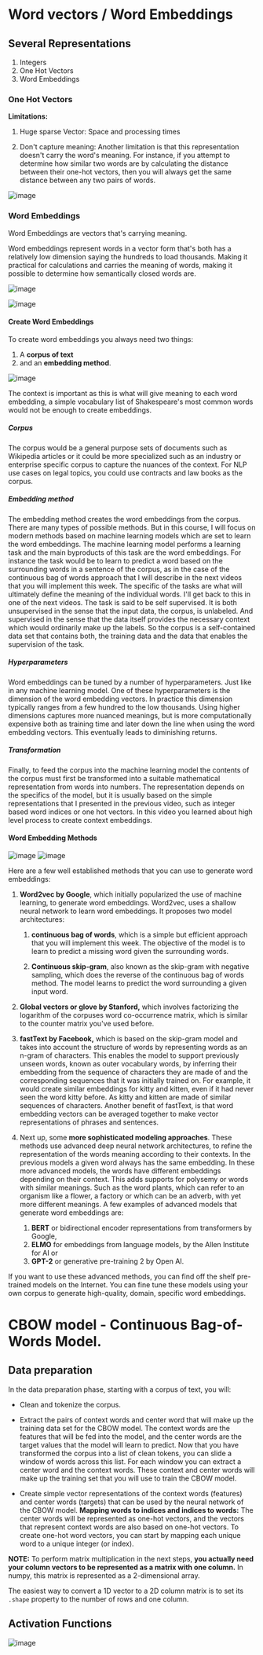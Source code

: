 # Word vectors / Word Embeddings

## Several Representations

1. Integers
1. One Hot Vectors
1. Word Embeddings

### One Hot Vectors

**Limitations:**

1. Huge sparse Vector: Space and processing times

1. Don't capture meaning: Another limitation is that this representation doesn't carry the word's meaning. For instance, if you attempt to determine how similar two words are by calculating the distance between their one-hot vectors, then you will always get the same distance between any two pairs of words. 

![image](https://user-images.githubusercontent.com/28102493/96021984-7e0ebe00-0e50-11eb-8d11-f621c65df0ae.png)

### Word Embeddings

Word Embeddings are vectors that's carrying meaning.

Word embeddings represent words in a vector form that's both has a relatively low dimension saying the hundreds to load thousands. Making it practical for calculations and carries the meaning of words, making it possible to determine how semantically closed words are.

![image](https://user-images.githubusercontent.com/28102493/96022636-71d73080-0e51-11eb-97ab-8efa2b7bc64d.png)

![image](https://user-images.githubusercontent.com/28102493/96022764-a4812900-0e51-11eb-9c02-75608ea08ef1.png)

#### Create Word Embeddings

To create word embeddings you always need two things: 
 
 1. A **corpus of text**
 1. and an **embedding method**.
 
 ![image](https://user-images.githubusercontent.com/28102493/96024006-81f00f80-0e53-11eb-8413-36886a444c9b.png)

The context is important as this is what will give meaning to each word embedding, a simple vocabulary list of Shakespeare's most common words would not be enough to create embeddings. 

##### Corpus

The corpus would be a general purpose sets of documents such as Wikipedia articles or it could be more specialized such as an industry or enterprise specific corpus to capture the nuances of the context. For NLP use cases on legal topics, you could use contracts and law books as the corpus. 

##### Embedding method 

The embedding method creates the word embeddings from the corpus. There are many types of possible methods. But in this course, I will focus on modern methods based on machine learning models which are set to learn the word embeddings. The machine learning model performs a learning task and the main byproducts of this task are the word embeddings. For instance the task would be to learn to predict a word based on the surrounding words in a sentence of the corpus, as in the case of the continuous bag of words approach that I will describe in the next videos that you will implement this week. The specific of the tasks are what will ultimately define the meaning of the individual words. I'll get back to this in one of the next videos. The task is said to be self supervised. It is both unsupervised in the sense that the input data, the corpus, is unlabeled. And supervised in the sense that the data itself provides the necessary context which would ordinarily make up the labels. So the corpus is a self-contained data set that contains both, the training data and the data that enables the supervision of the task. 

##### Hyperparameters

Word embeddings can be tuned by a number of hyperparameters. Just like in any machine learning model. One of these hyperparameters is the dimension of the word embedding vectors. In practice this dimension typically ranges from a few hundred to the low thousands. Using higher dimensions captures more nuanced meanings, but is more computationally expensive both as training time and later down the line when using the word embedding vectors. This eventually leads to diminishing returns. 

##### Transformation

Finally, to feed the corpus into the machine learning model the contents of the corpus must first be transformed into a suitable mathematical representation from words into numbers. The representation depends on the specifics of the model, but it is usually based on the simple representations that I presented in the previous video, such as integer based word indices or one hot vectors. In this video you learned about high level process to create context embeddings.

#### Word Embedding Methods

![image](https://user-images.githubusercontent.com/28102493/96025120-0000e600-0e55-11eb-8700-1667870733d9.png)
![image](https://user-images.githubusercontent.com/28102493/96025159-0beca800-0e55-11eb-9d56-92454dca4516.png)


Here are a few well established methods that you can use to generate word embeddings:

1. **Word2vec by Google**, which initially popularized the use of machine learning, to generate word embeddings. Word2vec, uses a shallow neural network to learn word embeddings. It proposes two model architectures: 

     1. **continuous bag of words**, which is a simple but efficient approach that you will implement this week. The objective of the model is to learn to predict a missing word given the surrounding words. 

     1. **Continuous skip-gram**, also known as the skip-gram with negative sampling, which does the reverse of the continuous bag of words method. The model learns to predict the word surrounding a given input word. 
 
 1. **Global vectors or glove by Stanford,** which involves factorizing the logarithm of the corpuses word co-occurrence matrix, which is similar to the counter matrix you've used before. 
 
1. **fastText by Facebook,** which is based on the skip-gram model and takes into account the structure of words by representing words as an n-gram of characters. This enables the model to support previously unseen words, known as outer vocabulary words, by inferring their embedding from the sequence of characters they are made of and the corresponding sequences that it was initially trained on. For example, it would create similar embeddings for kitty and kitten, even if it had never seen the word kitty before. As kitty and kitten are made of similar sequences of characters. Another benefit of fastText, is that word embedding vectors can be averaged together to make vector representations of phrases and sentences. 

1. Next up, some **more sophisticated modeling approaches**. These methods use advanced deep neural network architectures, to refine the representation of the words meaning according to their contexts. In the previous models a given word always has the same embedding. In these more advanced models, the words have different embeddings depending on their context. This adds supports for polysemy or words with similar meanings. Such as the word plants, which can refer to an organism like a flower, a factory or which can be an adverb, with yet more different meanings. A few examples of advanced models that generate word embeddings are:

   1. **BERT** or bidirectional encoder representations from transformers by Google, 
   1. **ELMO** for embeddings from language models, by the Allen Institute for AI or 
   1. **GPT-2** or generative pre-training 2 by Open AI.

If you want to use these advanced methods, you can find off the shelf pre-trained models on the Internet. You can fine tune these models using your own corpus to generate high-quality, domain, specific word embeddings.


# CBOW model - Continuous Bag-of-Words Model.

## Data preparation

In the data preparation phase, starting with a corpus of text, you will:

- Clean and tokenize the corpus.

- Extract the pairs of context words and center word that will make up the training data set for the CBOW model. The context words are the features that will be fed into the model, and the center words are the target values that the model will learn to predict. Now that you have transformed the corpus into a list of clean tokens, you can slide a window of words across this list. For each window you can extract a center word and the context words. These context and center words will make up the training set that you will use to train the CBOW model.

- Create simple vector representations of the context words (features) and center words (targets) that can be used by the neural network of the CBOW model. **Mapping words to indices and indices to words:** The center words will be represented as one-hot vectors, and the vectors that represent context words are also based on one-hot vectors. To create one-hot word vectors, you can start by mapping each unique word to a unique integer (or index). 

**NOTE:**
To perform matrix multiplication in the next steps, **you actually need your column vectors to be represented as a matrix with one column.** In numpy, this matrix is represented as a 2-dimensional array.

The easiest way to convert a 1D vector to a 2D column matrix is to set its `.shape` property to the number of rows and one column.

## Activation Functions

![image](https://user-images.githubusercontent.com/28102493/96176184-49703480-0f2c-11eb-83b6-ccd0f3c57594.png)
